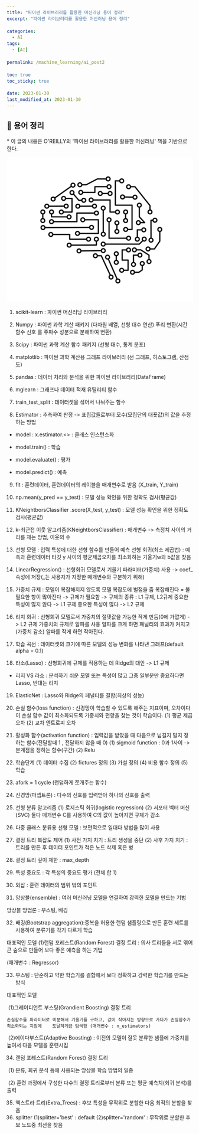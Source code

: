 ```yaml
---
title: "파이썬 라이브러리를 활용한 머신러닝 용어 정리"
excerpt: "파이썬 라이브러리를 활용한 머신러닝 용어 정리"

categories:
  - AI
tags:
  - [AI]

permalink: /machine_learning/ai_post2

toc: true
toc_sticky: true

date: 2023-01-30
last_modified_at: 2023-01-30
---
```


## 🦥 용어 정리

\* 이 글의 내용은 O'REILLY의 '파이썬 라이브러리를 활용한 머신러닝' 책을 기반으로 한다.



![1](../../assets/images/posts_img/2023-01-30-post2/1.png)

1. scikit-learn : 파이썬 머신러닝 라이브러리

2. Numpy : 파이썬 과학 계산 패키지 (다차원 배열, 선형 대수 연산)   푸리 변환(시간 함수 신호 를 주파수 성분으로 분해하여 변환)

3. Scipy : 파이썬 과학 계산 함수 패키지 (선형 대수, 통계 분포)

4. matplotlib : 파이썬 과학 계산용 그래프 라이브러리 (선 그래프, 히스토그램, 산점도)

5. pandas : 데이터 처리와 분석을 위한 파이썬 라이브러리(DataFrame)

6. mglearn : 그래프나 데이터 적재 유틸리티 함수

7. train_test_split : 데이터셋을 섞어서 나눠주는 함수



8. Estimator : 추측하여 판정 -> 표집값들로부터 모수(모집단의 대푯값)의 값을 추정하는 방법

- model : x.estimator.<> : 클래스 인스턴스화

- model.train() : 학습

- model.evaluate() : 평가

- model.predict() : 예측

 

9.  fit : 훈련데이터, 훈련데이터의 레이블을 매개변수로 받음 (X_train, Y_train)

10. np.mean(y_pred == y_test) : 모델 성능 확인을 위한 정확도 검사(평균값)

11. KNeightborsClassifier .score(X_test, y_test) : 모델 성능 확인을 위한 정확도 검사(평균값)

12. k-최근접 이웃 알고리즘(KNeightborsClassifier) : 매개변수 -> 측정치 사이의 거리를 재는 방법, 이웃의 수



13. 선형 모델 : 입력 특성에 대한 선형 함수를 만들어 예측
      선형 회귀(최소 제곱법) : 예측과 훈련데이터 타깃 y 사이의 평균제곱오차를 최소화하는 기울기w와 b값을 찾음



14. LinearRegression() : 선형회귀 모델로서 기울기 파라미터(가중치) 사용 -> coef_ 속성에 저장(_는 사용자가 지정한 매개변수와 구분하기 위해)



15. 가중치 규제 : 모델이 복잡해지지 않도록 모델 복잡도에 벌점을 줌
      복잡해진다 = 불필요한 항이 많아진다 -> 규제가 필요함 -> 규제의 종류 : L1 규제, L2규제
      중요한 특성이 많지 않다 -> L1 규제
      중요한 특성이 많다 -> L2 규제

 

16. 리지 회귀 : 선형회귀 모델로서 가중치의 절댓값을 가능한 작게 만듬(0에 가깝게) -> L2 규제
    가중치의 규제로 알파를 사용 알파를 크게 하면 패널티의 효과가 커지고(가중치 감소) 알파를 작게 하면 작아진다.



17. 학습 곡선 : 데이터셋의 크기에 따른 모델의 성능 변화를 나타낸 그래프(default alpha = 0.1)

18. 라소(Lasso) : 선형회귀에 규제를 적용하는 데 Ridge의 대안 -> L1 규제

- 리지 VS 라소 : 분석하기 쉬운 모델 또는 특성이 많고 그중 일부분만 중요하다면 Lasso, 반대는 리지

  

19. ElasticNet : Lasso와 Ridge의 페널티를 결합(최상의 성능)



20. 손실 함수(loss function) : 신경망이 학습할 수 있도록 해주는 지표이며, 오차이다 이 손실 함수 값이 최소화되도록 가중치와 편향을 찾는 것이 학습이다.
      (1) 평균 제곱 오차
      (2) 교차 엔트로피 오차



21. 활성화 함수(activation function) : 입력값을 받았을 때 다음으로 넘길지 말지 정하는 함수(전달할때 1 , 전달하지 않을 때 0)
      (1) sigmoid function : 0과 1사이 -> 분계점을 정하는 함수(구간)
      (2) Relu



22. 학습단계
      (1) 데이터 수집
      (2) fictures 정의
      (3) 가설 정의
      (4) 비용 함수 정의
      (5) 학습



23. afork = 1 cycle (랜덤하게 쪼개주는 함수)

24. 신경망(퍼셉트론) : 다수의 신호를 입력받아 하나의 신호를 출력

25. 선형 분류 알고리즘
      (1) 로지스틱 회귀(logistic regression)
      (2) 서포터 벡터 머신(SVC)
      둘다 매개변수 C를 사용하여 C의 값이 높아지면 규제가 감소



26. 다중 클래스 분류용 선형 모델 : 보편적으로 일대다 방법을 많이 사용



27. 결정 트리 복잡도 제어
      (1) 사전 가지 치기 : 트리 생성을 중단
      (2) 사후 가지 치기 : 트리를 만든 후 데이터 포인트가 적은 노드 삭제 혹은 병

28. 결정 트리 깊이 제한 : max_depth

29. 특성 중요도 : 각 특성의 중요도 평가 (전체 합 1)
30. 외삽 : 훈련 데이터의 범위 밖의 포인트



31. 앙상블(ensemble) : 여러 머신러닝 모델을 연결하여 강력한 모델을 만드는 기법

  앙상블 방법론 : 부스팅, 배깅

 

32. 배깅(Bootstrap aggregation):중복을 허용한 랜덤 샘플링으로 만든 훈련 세트를 사용하여 분류기를 각기 다르게 학습 

  대표적인 모델 
  (1)랜덤 포레스트(Random Forest) 결정 트리 : 의사 트리들을 서로 엮어 큰 숲으로 만들어 보다 좋은 예측을 하는 기법

  (매개변수 : Regressor)



33. 부스팅 : 단순하고 약한 학습기를 결합해서 보다 정확하고 강력한 학습기를 만드는 방식

  대표적인 모델

​	(1)그레이디언트 부스팅(Grandient Boosting) 결정 트리

  	손실함수를 파라미터로 미분해서 기울기를 구하고, 값이 작아지는 방향으로 가다가 손실함수가 최소화되는 지점에    도달하게끔 탐색함 (매개변수 : n_estimators)

​	(2)에이다부스트(Adaptive Boosting) : 이전의 모델이 잘못 분류한 샘플에 가중치를 높여서 다음 모델을 훈련시킴



34. 랜덤 포레스트(Random Forest) 결정 트리

​	(1) 분류, 회귀 분석 등에 사용되는 앙상블 학습 방법의 일종

​	(2) 훈련 과정에서 구성한 다수의 결정 트리로부터 분류 또는 평균 예측치(회귀 분석)를 출력



35. 엑스트라 트리(Extra_Trees) : 후보 특성을 무작위로 분할한 다음 최적의 분할을 찾음
36. splitter
      (1)splitter='best' : default
      (2)splitter='random' : 무작위로 분할한 후보 노드중 최선을 찾음
